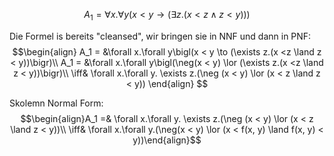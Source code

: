 
$$A_1 = \forall x.\forall y\bigl(x < y \to (\exists z.(x <z \land z < y))\bigr)$$

Die Formel is bereits "cleansed", wir bringen sie in NNF und dann in PNF:
$$\begin{align}
A_1 = &\forall x.\forall y\bigl(x < y \to (\exists z.(x <z \land z < y))\bigr)\\
A_1 = &\forall x.\forall y\bigl(\neg(x < y) \lor (\exists z.(x <z \land z < y))\bigr)\\
\iff& \forall x.\forall y. \exists z.(\neg (x < y) \lor (x < z \land z < y))
\end{align}
$$

Skolemn Normal Form:
$$\begin{align}A_1 =& \forall x.\forall y. \exists z.(\neg (x < y) \lor (x < z \land z < y))\\
\iff& \forall x.\forall y.(\neg(x < y) \lor (x < f(x, y) \land  f(x, y) < y))\end{align}$$

